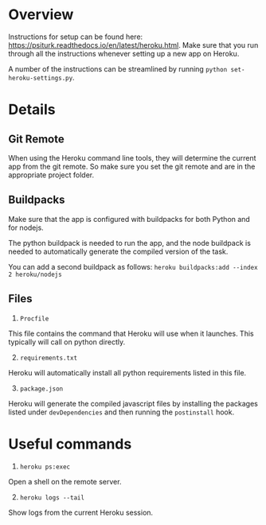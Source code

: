 # Overview

Instructions for setup can be found here: <https://psiturk.readthedocs.io/en/latest/heroku.html>. Make sure that you run through all the instructions whenever setting up a new app on Heroku.

A number of the instructions can be streamlined by running `python set-heroku-settings.py`.

# Details

## Git Remote

When using the Heroku command line tools, they will determine the current app from the git remote.
So make sure you set the git remote and are in the appropriate project folder.

## Buildpacks

Make sure that the app is configured with buildpacks for both Python and for nodejs.

The python buildpack is needed to run the app, and the node buildpack is needed to automatically generate the compiled version of the task.

You can add a second buildpack as follows:
`heroku buildpacks:add --index 2 heroku/nodejs`

## Files

1. `Procfile`

This file contains the command that Heroku will use when it launches. This typically will call on python directly.

2. `requirements.txt`

Heroku will automatically install all python requirements listed in this file.

3. `package.json`

Heroku will generate the compiled javascript files by installing the packages listed under `devDependencies` and then running the `postinstall` hook.

# Useful commands

1. `heroku ps:exec`

Open a shell on the remote server.

2. `heroku logs --tail`

Show logs from the current Heroku session.
